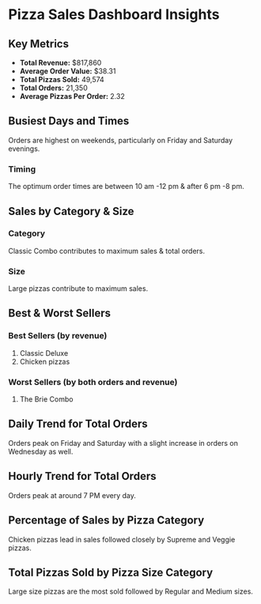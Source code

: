 # Pizza Sales Dashboard Insights

## Key Metrics
- **Total Revenue:** $817,860
- **Average Order Value:** $38.31
- **Total Pizzas Sold:** 49,574
- **Total Orders:** 21,350 
- **Average Pizzas Per Order:** 2.32

## Busiest Days and Times 
Orders are highest on weekends, particularly on Friday and Saturday evenings.

### Timing 
The optimum order times are between 10 am -12 pm & after 6 pm -8 pm.

## Sales by Category & Size 
### Category 
Classic Combo contributes to maximum sales & total orders.

### Size 
Large pizzas contribute to maximum sales.

## Best & Worst Sellers 

### Best Sellers (by revenue)
1. Classic Deluxe
2. Chicken pizzas 

### Worst Sellers (by both orders and revenue)
1. The Brie Combo

## Daily Trend for Total Orders 
Orders peak on Friday and Saturday with a slight increase in orders on Wednesday as well.

## Hourly Trend for Total Orders 
Orders peak at around 7 PM every day.

## Percentage of Sales by Pizza Category  
Chicken pizzas lead in sales followed closely by Supreme and Veggie pizzas.

## Total Pizzas Sold by Pizza Size Category  
Large size pizzas are the most sold followed by Regular and Medium sizes.

